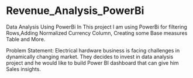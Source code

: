 # Revenue_Analysis_PowerBi
Data Analysis Using PowerBi 
In This project I am using PowerBi for filtering Rows,Adding Normalized Currency Column, Creating some Base measures Table and More.

Problem Statement: Electrical hardware business is facing challenges in dynamically changing market. They decides to invest in data analysis project and he would like to build Power BI dashboard that can give him Sales insights.
